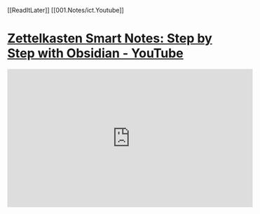 [[ReadItLater]] [[001.Notes/ict.Youtube]]

# [Zettelkasten Smart Notes: Step by Step with Obsidian - YouTube](https://www.youtube.com/watch?v=ziE6UExsOrs)

<iframe width="560" height="315" src="https://www.youtube.com/embed/ziE6UExsOrs" title="YouTube video player" frameborder="0" allow="accelerometer; autoplay; clipboard-write; encrypted-media; gyroscope; picture-in-picture" allowfullscreen></iframe>